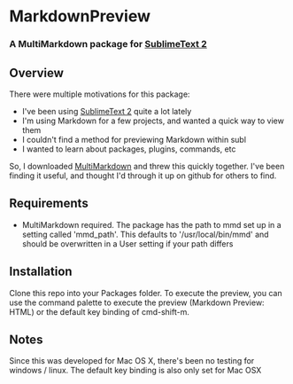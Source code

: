 # MarkdownPreview #
### A MultiMarkdown package for [SublimeText 2][subl] ###

## Overview ##
There were multiple motivations for this package:

* I've been using [SublimeText 2][subl] quite a lot lately
* I'm using Markdown for a few projects, and wanted a quick way to view them
* I couldn't find a method for previewing Markdown within subl
* I wanted to learn about packages, plugins, commands, etc

So, I downloaded [MultiMarkdown][mmd] and threw this quickly together. I've been finding it useful, and thought I'd through it up on github for others to find.


## Requirements ##
*	MultiMarkdown required. The package has the path to mmd set up in a setting called 'mmd_path'. This defaults to '/usr/local/bin/mmd' and should be overwritten in a User setting if your path differs


## Installation ##
Clone this repo into your Packages folder. To execute the preview, you can use the command palette to execute the preview (Markdown Preview: HTML) or the default key binding of cmd-shift-m.

## Notes ##
Since this was developed for Mac OS X, there's been no testing for windows / linux. The default key binding is also only set for Mac OSX

[mmd]: http://fletcherpenney.net/multimarkdown/

[subl]: http://www.sublimetext.com/2